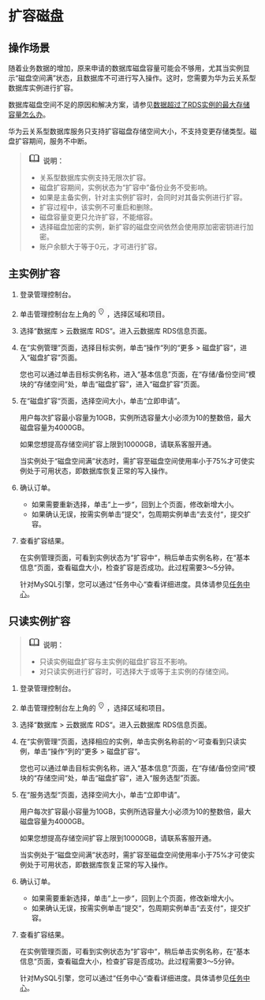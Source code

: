 # 扩容磁盘<a name="zh-cn_topic_scale_cluster"></a>

## 操作场景<a name="section3404387132643"></a>

随着业务数据的增加，原来申请的数据库磁盘容量可能会不够用，尤其当实例显示“磁盘空间满”状态，且数据库不可进行写入操作。这时，您需要为华为云关系型数据库实例进行扩容。

数据库磁盘空间不足的原因和解决方案，请参见[数据超过了RDS实例的最大存储容量怎么办](https://support.huaweicloud.com/rds_faq/rds_faq_0046.html)。

华为云关系型数据库服务只支持扩容磁盘存储空间大小，不支持变更存储类型。磁盘扩容期间，服务不中断。

>![](public_sys-resources/icon-note.gif) **说明：**   
>-   关系型数据库实例支持无限次扩容。  
>-   磁盘扩容期间，实例状态为“扩容中”备份业务不受影响。  
>-   如果是主备实例，针对主实例扩容时，会同时对其备实例进行扩容。  
>-   扩容过程中，该实例不可重启和删除。  
>-   磁盘容量变更只允许扩容，不能缩容。  
>-   选择磁盘加密的实例，新扩容的磁盘空间依然会使用原加密密钥进行加密。  
>-   账户余额大于等于0元，才可进行扩容。  

## 主实例扩容<a name="section3535102285710"></a>

1.  登录管理控制台。
2.  单击管理控制台左上角的![](figures/Region灰色图标.png)，选择区域和项目。
3.  选择“数据库  \>  云数据库 RDS“。进入云数据库 RDS信息页面。
4.  在“实例管理”页面，选择目标实例，单击“操作“列的“更多  \>  磁盘扩容“，进入“磁盘扩容”页面。

    您也可以通过单击目标实例名称，进入“基本信息”页面，在“存储/备份空间“模块的“存储空间“处，单击“磁盘扩容”，进入“磁盘扩容”页面。

5.  在“磁盘扩容“页面，选择空间大小，单击“立即申请”。

    用户每次扩容最小容量为10GB，实例所选容量大小必须为10的整数倍，最大磁盘容量为4000GB。

    如果您想提高存储空间扩容上限到10000GB，请联系客服开通。

    当实例处于“磁盘空间满”状态时，需扩容至磁盘空间使用率小于75%才可使实例处于可用状态，即数据库恢复正常的写入操作。

6.  确认订单。
    -   如果需要重新选择，单击“上一步“，回到上个页面，修改新增大小。
    -   如果确认无误，按需实例单击“提交“，包周期实例单击“去支付“，提交扩容。

7.  查看扩容结果。

    在实例管理页面，可看到实例状态为“扩容中“，稍后单击实例名称，在“基本信息“页面，查看磁盘大小，检查扩容是否成功。此过程需要3～5分钟。

    针对MySQL引擎，您可以通过“任务中心“查看详细进度。具体请参见[任务中心](zh-cn_topic_0192954164.md)。


## 只读实例扩容<a name="section25847103185530"></a>

>![](public_sys-resources/icon-note.gif) **说明：**   
>-   只读实例磁盘扩容与主实例的磁盘扩容互不影响。  
>-   对只读实例进行扩容时，可选择大于或等于主实例的存储空间。  

1.  登录管理控制台。
2.  单击管理控制台左上角的![](figures/Region灰色图标.png)，选择区域和项目。
3.  选择“数据库  \>  云数据库 RDS“。进入云数据库 RDS信息页面。
4.  在“实例管理“页面，选择相应的实例，单击实例名称前的![](figures/下拉选择-2.png)可查看到只读实例，单击“操作“列的“更多  \>  磁盘扩容“。

    您也可以通过单击目标实例名称，进入“基本信息”页面，在“存储/备份空间“模块的“存储空间“处，单击“磁盘扩容”，进入“服务选型”页面。

5.  在“服务选型“页面，选择空间大小，单击“立即申请”。

    用户每次扩容最小容量为10GB，实例所选容量大小必须为10的整数倍，最大磁盘容量为4000GB。

    如果您想提高存储空间扩容上限到10000GB，请联系客服开通。

    当实例处于“磁盘空间满”状态时，需扩容至磁盘空间使用率小于75%才可使实例处于可用状态，即数据库恢复正常的写入操作。

6.  确认订单。
    -   如果需要重新选择，单击“上一步“，回到上个页面，修改新增大小。
    -   如果确认无误，按需实例单击“提交“，包周期实例单击“去支付“，提交扩容。

7.  查看扩容结果。

    在实例管理页面，可看到实例状态为“扩容中“，稍后单击实例名称，在“基本信息“页面，查看磁盘大小，检查扩容是否成功。此过程需要3～5分钟。

    针对MySQL引擎，您可以通过“任务中心“查看详细进度。具体请参见[任务中心](zh-cn_topic_0192954164.md)。


